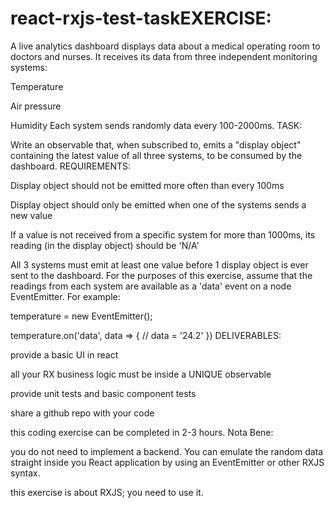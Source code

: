 # react-rxjs-test-taskEXERCISE:
A live analytics dashboard displays data about a medical operating room to doctors and nurses. It receives its data from three independent monitoring systems:

Temperature

Air pressure

Humidity
Each system sends randomly data every 100-2000ms.
TASK:

Write an observable that, when subscribed to, emits a "display object" containing the latest value of all three systems, to be consumed by the dashboard.
REQUIREMENTS:

Display object should not be emitted more often than every 100ms

Display object should only be emitted when one of the systems sends a new value

If a value is not received from a specific system for more than 1000ms, its reading (in the display object) should be 'N/A'

All 3 systems must emit at least one value before 1 display object is ever sent to the dashboard.
For the purposes of this exercise, assume that the readings from each system are available as a 'data' event on a node EventEmitter. For example:

temperature = new EventEmitter();

temperature.on('data', data => { // data = '24.2' })
DELIVERABLES:

provide a basic UI in react

all your RX business logic must be inside a UNIQUE observable

provide unit tests and basic component tests

share a github repo with your code

this coding exercise can be completed in 2-3 hours.
Nota Bene:

you do not need to implement a backend. You can emulate the random data straight inside you React application by using an EventEmitter or other RXJS syntax.

this exercise is about RXJS; you need to use it.
